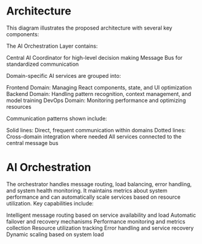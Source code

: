 # Architecture
This diagram illustrates the proposed architecture with several key components:

The AI Orchestration Layer contains:

Central AI Coordinator for high-level decision making
Message Bus for standardized communication


Domain-specific AI services are grouped into:

Frontend Domain: Managing React components, state, and UI optimization
Backend Domain: Handling pattern recognition, context management, and model training
DevOps Domain: Monitoring performance and optimizing resources


Communication patterns shown include:

Solid lines: Direct, frequent communication within domains
Dotted lines: Cross-domain integration where needed
All services connected to the central message bus


# AI Orchestration

The orchestrator handles message routing, load balancing, error handling, and system health monitoring. It maintains metrics about system performance and can automatically scale services based on resource utilization.
Key capabilities include:

Intelligent message routing based on service availability and load
Automatic failover and recovery mechanisms
Performance monitoring and metrics collection
Resource utilization tracking
Error handling and service recovery
Dynamic scaling based on system load

